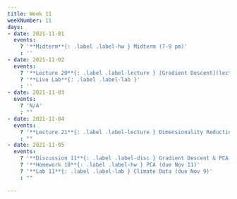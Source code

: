 ```yaml
---
title: Week 11
weekNumber: 11
days:
- date: 2021-11-01
  events:
    ? '**Midterm**{: .label .label-hw } Midterm (7-9 pm)'
    : ''
- date: 2021-11-02
  events:
    ? '**Lecture 20**{: .label .label-lecture } [Gradient Descent](lecture/lec20)'
    ? '**Live Lab**{: .label .label-lab }'
    : ''
- date: 2021-11-03
  events:
    ? 'N/A'
    : ""
- date: 2021-11-04
  events:
    ? '**Lecture 21**{: .label .label-lecture } Dimensionality Reduction & PCA'
    : ""
- date: 2021-11-05
  events:
    ? '**Discussion 11**{: .label .label-disc } Gradient Descent & PCA'
    ? '**Homework 10**{: .label .label-hw } PCA (due Nov 11)'
    ? '**Lab 11**{: .label .label-lab } Climate Data (due Nov 9)'
    : ""

---
```

